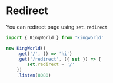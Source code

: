 # Redirect
You can redirect page using `set.redirect`
```typescript
import { KingWorld } from 'kingworld'

new KingWorld()
    .get('/', () => 'hi')
    .get('/redirect', ({ set }) => {
        set.redirect = '/'
    })
    .listen(8080)
```

